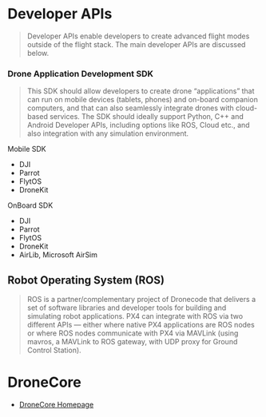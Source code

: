 # Developer APIs

> Developer APIs enable developers to create advanced flight modes outside of the flight stack. The main developer APIs are discussed below.

### Drone Application Development SDK

> This SDK should allow developers to create drone “applications” that can run on mobile devices (tablets, phones) and on-board companion computers, and that can also seamlessly integrate drones with cloud-based services. The SDK should ideally support Python, C++ and Android Developer APIs, including options like ROS, Cloud etc., and also integration with any simulation environment.

Mobile SDK

- DJI
- Parrot
- FlytOS
- DroneKit

OnBoard SDK

- DJI
- Parrot
- FlytOS
- DroneKit
- AirLib, Microsoft AirSim

## Robot Operating System (ROS)

> ROS is a partner/complementary project of Dronecode that delivers a set of software libraries and developer tools for building and simulating robot applications.  PX4 can integrate with ROS via two different APIs — either where native PX4 applications are ROS nodes or where ROS nodes communicate with PX4 via MAVLink (using mavros, a MAVLink to ROS gateway, with UDP proxy for Ground Control Station).

# DroneCore

- [DroneCore Homepage](https://docs.dronecore.io/en/)

